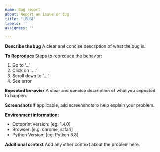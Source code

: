 ```yaml
---
name: Bug report
about: Report an issue or bug
title: "[BUG]"
labels: ''
assignees: ''

---
```


**Describe the bug**
A clear and concise description of what the bug is.

**To Reproduce**
Steps to reproduce the behavior:
1. Go to '...'
2. Click on '....'
3. Scroll down to '....'
4. See error

**Expected behavior**
A clear and concise description of what you expected to happen.

**Screenshots**
If applicable, add screenshots to help explain your problem.

**Environment information:**
 - Octoprint Version: [eg. 1.4.0]
 - Browser: [e.g. chrome, safari]
 - Python Version: [eg. Python 3.8]

**Additional context**
Add any other context about the problem here.

